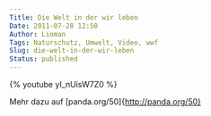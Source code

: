 ```yaml
---
Title: Die Welt in der wir leben
Date: 2011-07-28 12:50
Author: Lioman
Tags: Naturschutz, Umwelt, Video, wwf
Slug: die-welt-in-der-wir-leben
Status: published
---
```


{% youtube yI_nUisW7Z0 %}

Mehr dazu auf [panda.org/50]{http://panda.org/50}
